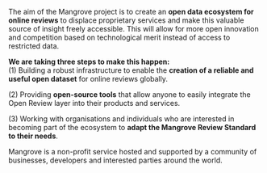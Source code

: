 The aim of the Mangrove project is to create an **open data ecosystem for online reviews** to displace proprietary services and make this valuable source of insight freely accessible. This will allow for more open innovation and competition based on technological merit instead of access to restricted data.   

**We are taking three steps to make this happen:**  
(1) Building a robust infrastructure to enable the **creation of a reliable and useful open dataset** for online reviews globally.  

(2) Providing **open-source tools** that allow anyone to easily integrate the Open Review layer into their products and services.   

(3) Working with organisations and individuals who are interested in becoming part of the ecosystem to **adapt the Mangrove Review Standard to their needs**.

Mangrove is a non-profit service hosted and supported by a community of businesses, developers and interested parties around the world.
